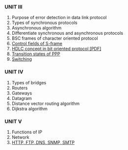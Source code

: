 ### UNIT III
1. Purpose of error detection in data link protocol
2. Types of synchronous protocols
3. Asynchronous algorithm
4. Differentiate synchronous and asynchronous protocols
5. BSC frames of character oriented protocol
6. [Control fields of S-frame](https://www.geeksforgeeks.org/types-of-hdlc-frames/)
7. [HDLC concept in bit oriented protocol [PDF]](https://www.gl.com/Presentations/HDLC-Protocol-Overview-Presentation.pdf)
8. [Transition states of PPP](https://www.eeweb.com/ppp-transition-states/)
9. [Switching](https://www.geeksforgeeks.org/what-is-switching/)
### UNIT IV
1. Types of bridges
2. Routers
3. Gateways
4. Datagram
5. Distance vector routing algorithm
6. Dijkstra algorithm
### UNIT V
1. Functions of IP
2. Network
3. [HTTP, FTP, DNS, SNMP, SMTP](https://www.naukri.com/code360/library/application-layer-protocols)